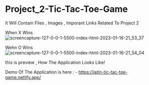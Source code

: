 # Project_2-Tic-Tac-Toe-Game
It Will Contain Files , Images , Imporant Links Related To Project 2

When X Wins
![screencapture-127-0-0-1-5500-index-html-2023-01-16-21_53_37](https://user-images.githubusercontent.com/111337427/212733488-a2651f16-35cc-4dad-9858-5953e4617887.png)

Wehn O Wins 
![screencapture-127-0-0-1-5500-index-html-2023-01-16-21_54_04](https://user-images.githubusercontent.com/111337427/212733521-3da8d4fd-46a1-455d-a1ad-4cacfad64a52.png)

this is preview , How The Application Looks Like!

Demo Of The Application is here : - https://jatin-tic-tac-toe-game.netlify.app/
